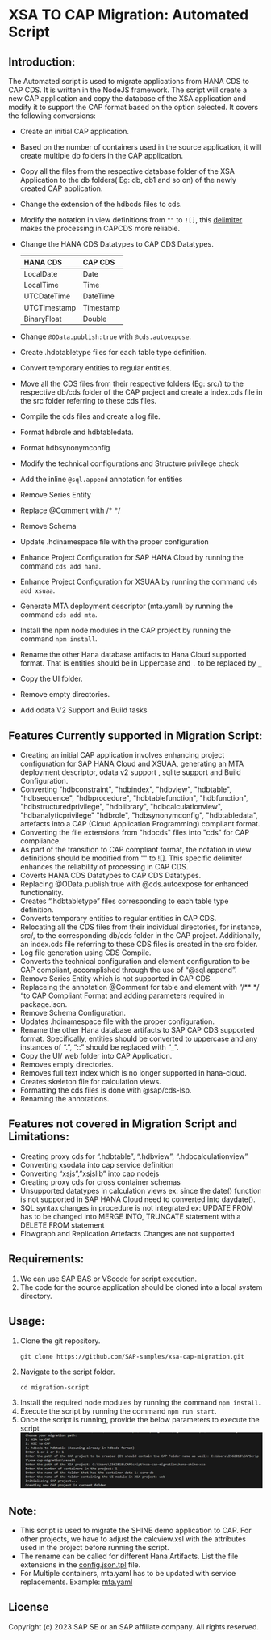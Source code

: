 XSA TO CAP Migration: Automated Script
=====================================
## Introduction:
The Automated script is used to migrate applications from HANA CDS to CAP CDS. It is written in the NodeJS framework. The script will create a new CAP application and copy the database of the XSA application and modify it to support the CAP format based on the option selected. It covers the following conversions:
- Create an initial CAP application.
- Based on the number of containers used in the source application, it will create multiple db folders in the CAP application.
- Copy all the files from the respective database folder of the XSA Application to the db folders( Eg: db, db1 and so on) of the newly created CAP application.
- Change the extension of the hdbcds files to cds.
- Modify the notation in view definitions from `""` to `![]`, this [delimiter](https://cap.cloud.sap/docs/cds/cdl#delimited-identifiers) makes the processing in CAPCDS more reliable.
- Change the HANA CDS Datatypes to CAP CDS Datatypes.

    | HANA CDS | CAP CDS |
    |----------|---------|
    |LocalDate|Date|
    |LocalTime|Time|
    |UTCDateTime|DateTime|
    |UTCTimestamp|Timestamp|
    |BinaryFloat|Double|
- Change `@OData.publish:true` with `@cds.autoexpose`.
- Create .hdbtabletype files for each table type definition.
- Convert temporary entities to regular entities.
- Move all the CDS files from their respective folders (Eg: src/) to the respective db/cds folder of the CAP project and create a index.cds file in the src folder referring to these cds files.
- Compile the cds files and create a log file.
- Format hdbrole and hdbtabledata.
- Format hdbsynonymconfig
- Modify the technical configurations and Structure privilege check
- Add the inline `@sql.append` annotation for entities
- Remove Series Entity
- Replace @Comment with /* */
- Remove Schema
- Update .hdinamespace file with the proper configuration
- Enhance Project Configuration for SAP HANA Cloud by running the command `cds add hana`.
- Enhance Project Configuration for XSUAA by running the command `cds add xsuaa`.
- Generate MTA deployment descriptor (mta.yaml) by running the command `cds add mta`.
- Install the npm node modules in the CAP project by running the command `npm install`.
- Rename the other Hana database artifacts to Hana Cloud supported format. That is entities should be in Uppercase and `.` to be replaced by `_`
- Copy the UI folder.
- Remove empty directories.
- Add odata V2 Support and Build tasks

## Features Currently supported in Migration Script:
- Creating an initial CAP application involves enhancing project configuration for SAP HANA Cloud and XSUAA, generating an MTA deployment descriptor, odata v2 support , sqlite support and Build Configuration.
- Converting "hdbconstraint", "hdbindex", "hdbview", "hdbtable", "hdbsequence", "hdbprocedure", "hdbtablefunction", "hdbfunction", "hdbstructuredprivilege", "hdblibrary", "hdbcalculationview", "hdbanalyticprivilege" 
"hdbrole", "hdbsynonymconfig", "hdbtabledata", artefacts into a CAP (Cloud Application Programming) compliant format.
- Converting the file extensions from "hdbcds" files into "cds" for CAP compliance.
- As part of the transition to CAP compliant format, the notation in view definitions should be modified from "" to ![]. This specific delimiter enhances the reliability of processing in CAP CDS.
- Coverts HANA CDS Datatypes to CAP CDS Datatypes.
- Replacing @OData.publish:true with @cds.autoexpose for enhanced functionality.
- Creates “.hdbtabletype” files corresponding to each table type definition.
- Converts temporary entities to regular entities in CAP CDS.
- Relocating all the CDS files from their individual directories, for instance, src/, to the corresponding db/cds folder in the CAP project. Additionally, an index.cds file referring to these CDS files is created in the src folder.
- Log file generation using CDS Compile.
- Converts the technical configuration and element configuration to be CAP compliant, accomplished through the use of “@sql.append”. 
- Remove Series Entity which is not supported in CAP CDS
- Replaceing the annotation  @Comment  for table and element with “/** */ “to CAP Compliant Format and adding parameters required in package.json.
- Remove Schema Configuration.
- Updates .hdinamespace file with the proper configuration.
- Rename the other Hana database artifacts to SAP CAP CDS supported format. Specifically, entities should be converted to uppercase and any instances of “.”, “::” should be replaced with “_”.
- Copy the UI/ web folder into CAP Application.
- Removes empty directories.
- Removes full text index which is no longer supported in hana-cloud.
- Creates skeleton file for calculation views.
- Formatting the cds files is done with @sap/cds-lsp.
- Renaming the annotations.

## Features not covered in Migration Script and Limitations:
- Creating proxy cds for “.hdbtable”, “.hdbview”, “.hdbcalculationview”
- Converting xsodata into cap service definition
- Converting “xsjs”,”xsjslib” into cap nodejs
- Creating proxy cds for cross container schemas
- Unsupported datatypes in calculation views ex: since the date() function is not supported in SAP HANA Cloud need to converted into daydate().
- SQL syntax changes in procedure is not integrated ex: UPDATE FROM has to be changed into MERGE INTO, TRUNCATE statement with a DELETE FROM statement
- Flowgraph and Replication Artefacts Changes  are not supported

## Requirements:
1. We can use SAP BAS or VScode for script execution.
2. The code for the source application should be cloned into a local system directory.

## Usage:
1. Clone the git repository.
    ```
    git clone https://github.com/SAP-samples/xsa-cap-migration.git
    ```
2. Navigate to the script folder.
   ```
   cd migration-script
   ```
3. Install the required node modules by running the command `npm install`.
4. Execute the script by running the command `npm run start`.
5. Once the script is running, provide the below parameters to execute the script
![parameters](./images/parameters.png)

## Note:
- This script is used to migrate the SHINE demo application to CAP. For other projects, we have to adjust the calcview.xsl with the attributes used in the project before running the script.
- The rename can be called for different Hana Artifacts. List the file extensions in the [config.json.tpl](config.json.tpl) file.
- For Multiple containers, mta.yaml has to be updated with service replacements. Example: [mta.yaml](https://github.com/SAP-samples/xsa-cap-migration/blob/main/hana-shine-cap/mta.yaml#L48-L56)

## License
Copyright (c) 2023 SAP SE or an SAP affiliate company. All rights reserved.
